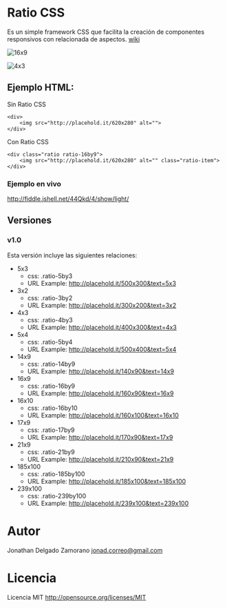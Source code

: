 Ratio CSS
=========

Es un simple framework CSS que facilita la creación de componentes responsivos con relacionada de aspectos. [wiki](http://es.wikipedia.org/wiki/Relaci%C3%B3n_de_aspecto)

![16x9](http://placehold.it/320x180&text=16x9)

![4x3](http://placehold.it/160x120&text=4x3)


Ejemplo HTML:
------------

Sin Ratio CSS

```
<div>
    <img src="http://placehold.it/620x280" alt="">
</div>
```

Con Ratio CSS

```
<div class="ratio ratio-16by9">
    <img src="http://placehold.it/620x280" alt="" class="ratio-item">
</div>
```
### Ejemplo en vivo

<http://fiddle.jshell.net/44Qkd/4/show/light/>

## Versiones

### v1.0

Esta versión incluye las siguientes relaciones:

- 5x3
    - css: .ratio-5by3
    - URL Example: <http://placehold.it/500x300&text=5x3>
- 3x2
    - css: .ratio-3by2
    - URL Example: <http://placehold.it/300x200&text=3x2>
- 4x3
    - css: .ratio-4by3
    - URL Example: <http://placehold.it/400x300&text=4x3>
- 5x4
    - css: .ratio-5by4
    - URL Example: <http://placehold.it/500x400&text=5x4>
- 14x9
    - css: .ratio-14by9
    - URL Example: <http://placehold.it/140x90&text=14x9>
- 16x9
    - css: .ratio-16by9
    - URL Example: <http://placehold.it/160x90&text=16x9>
- 16x10
    - css: .ratio-16by10
    - URL Example: <http://placehold.it/160x100&text=16x10>
- 17x9
    - css: .ratio-17by9
    - URL Example: <http://placehold.it/170x90&text=17x9>
- 21x9
    - css: .ratio-21by9
    - URL Example: <http://placehold.it/210x90&text=21x9>
- 185x100
    - css: .ratio-185by100
    - URL Example: <http://placehold.it/185x100&text=185x100>
- 239x100
    - css: .ratio-239by100
    - URL Example: <http://placehold.it/239x100&text=239x100>


# Autor

Jonathan Delgado Zamorano <jonad.correo@gmail.com>

# Licencia

Licencia MIT <http://opensource.org/licenses/MIT>
